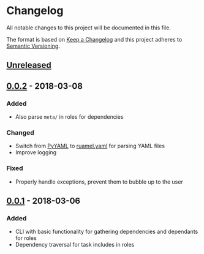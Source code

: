 # Changelog

All notable changes to this project will be documented in this file.

The format is based on [Keep a Changelog](http://keepachangelog.com/en/1.0.0/)
and this project adheres to [Semantic Versioning](http://semver.org/spec/v2.0.0.html).

## [Unreleased]

## [0.0.2] - 2018-03-08

### Added

- Also parse `meta/` in roles for dependencies

### Changed

- Switch from [PyYAML] to [ruamel.yaml] for parsing YAML files
- Improve logging

### Fixed

- Properly handle exceptions, prevent them to bubble up to the user

## [0.0.1] - 2018-03-06

### Added

- CLI with basic functionality for gathering dependencies and dependants for roles
- Dependency traversal for task includes in roles

[Unreleased]: https://github.com/croesnick/ansible-discover/compare/v0.0.2...HEAD
[0.0.2]: https://github.com/croesnick/ansible-discover/compare/v0.0.2...v0.0.1
[0.0.1]: https://github.com/croesnick/ansible-discover/compare/v0.0.1...4b825dc642cb6eb9a060e54bf8d69288fbee4904

[PyYAML]: https://pypi.python.org/pypi/PyYAML
[ruamel.yaml]: https://pypi.python.org/pypi/ruamel.yaml
